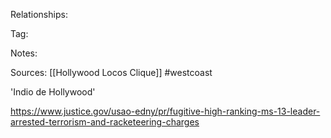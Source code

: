 
Relationships:

Tag:

Notes:

Sources:
[[Hollywood Locos Clique]]
#westcoast 

'Indio de Hollywood'

https://www.justice.gov/usao-edny/pr/fugitive-high-ranking-ms-13-leader-arrested-terrorism-and-racketeering-charges